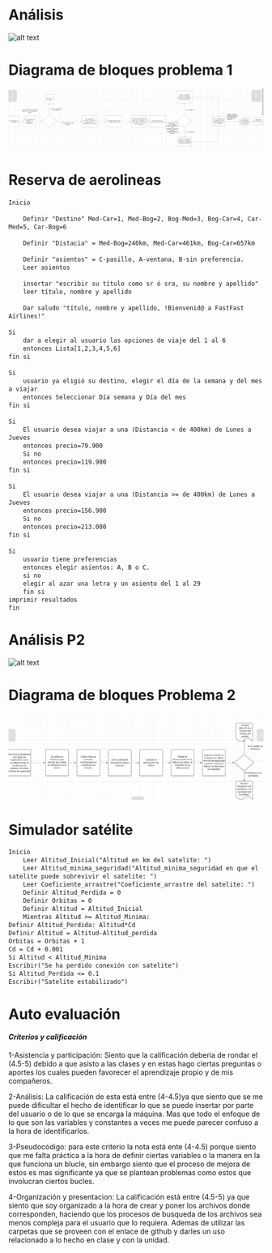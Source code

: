 # Análisis
![alt text](<Análisis p1-1.png>)

# Diagrama de bloques problema 1
![alt text](EJ1.png)

# Reserva de aerolineas
```
Inicio
    
    Definir "Destino" Med-Car=1, Med-Bog=2, Bog-Med=3, Bog-Car=4, Car-Med=5, Car-Bog=6
    
    Definir "Distacia" = Med-Bog=240km, Med-Car=461km, Bog-Car=657km
    
    Definir "asientos" = C-pasillo, A-ventana, B-sin preferencia.
    Leer asientos

    insertar "escribir su título como sr ó sra, su nombre y apellido"
    leer título, nombre y apellido
    
    Dar saludo "título, nombre y apellido, !Bienvenid@ a FastFast Airlines!"

Si
    dar a elegir al usuario las opciones de viaje del 1 al 6
    entonces Lista[1,2,3,4,5,6]
fin si

Si
    usuario ya eligió su destino, elegir el día de la semana y del mes a viajar
    entonces Seleccionar Día semana y Día del mes
fin si

Si
    El usuario desea viajar a una (Distancia < de 400km) de Lunes a Jueves 
    entonces precio=79.900
    Si no
    entonces precio=119.900
fin si

Si
    El usuario desea viajar a una (Distancia >= de 400km) de Lunes a Jueves
    entonces precio=156.900
    Si no
    entonces precio=213.000
fin si

Si
    usuario tiene preferencias 
    entonces elegir asientos: A, B o C.
    si no 
    elegir al azar una letra y un asiento del 1 al 29
    fin si
imprimir resultados
fin
``` 

# Análisis P2
![alt text](<Análisis p2.png>)

# Diagrama de bloques Problema 2
![alt text](EJ2.png)

# Simulador satélite

```
Inicio
    Leer Altitud_Inicial("Altitud en km del satelite: ")
    Leer Altitud_minima_seguridad("Altitud_minima_seguridad en que el satelite puede sobrevivir el satelite: ")
    Leer Coeficiente_arrastre("Coeficiente_arrastre del satelite: ")
    Definir Altitud_Perdida = 0
    Definir Orbitas = 0
    Definir Altitud = Altitud_Inicial
    Mientras Altitud >= Altitud_Minima:
Definir Altitud_Perdida: Altitud*Cd
Definir Altitud = Altitud-Altitud_perdida
Orbitas = Orbitas + 1 
Cd = Cd + 0.001
Si Altitud < Altitud_Minima 
Escribir("Se ha perdido conexión con satelite")
Si Altitud_Perdida <= 0.1
Escribir("Satelite estabilizado")
```

# Auto evaluación

#### *Criterios y calificación*

1-Asistencia y participación: Siento que la calificación deberia de rondar el (4.5-5) debido a que asisto a las clases y en estas hago ciertas preguntas o aportes los cuales pueden favorecer el aprendizaje propio y de mis compañeros.

2-Análisis: La calificación de esta está entre (4-4.5)ya que siento que se me puede dificultar el hecho de identificar lo que se puede insertar por parte del usuario o de lo que se encarga la máquina. Mas que todo el enfoque de lo que son las variables y constantes a veces me puede parecer confuso a la hora de identificarlos.

3-Pseudocódigo: para este criterio la nota está ente (4-4.5) porque siento que me falta práctica a la hora de definir ciertas variables o la manera en la que funciona un blucle, sin embargo siento que el proceso de mejora de estos es mas significante ya que se plantean problemas como estos que involucran ciertos bucles.

4-Organización y presentacion: La calificación está entre (4.5-5) ya que siento que soy organizado a la hora de crear y poner los archivos donde corresponden, haciendo que los procesos de busqueda de los archivos sea menos compleja para el usuario que lo requiera. Ademas de utilizar las carpetas que se proveen con el enlace de github y darles un uso relacionado a lo hecho en clase y con la unidad.